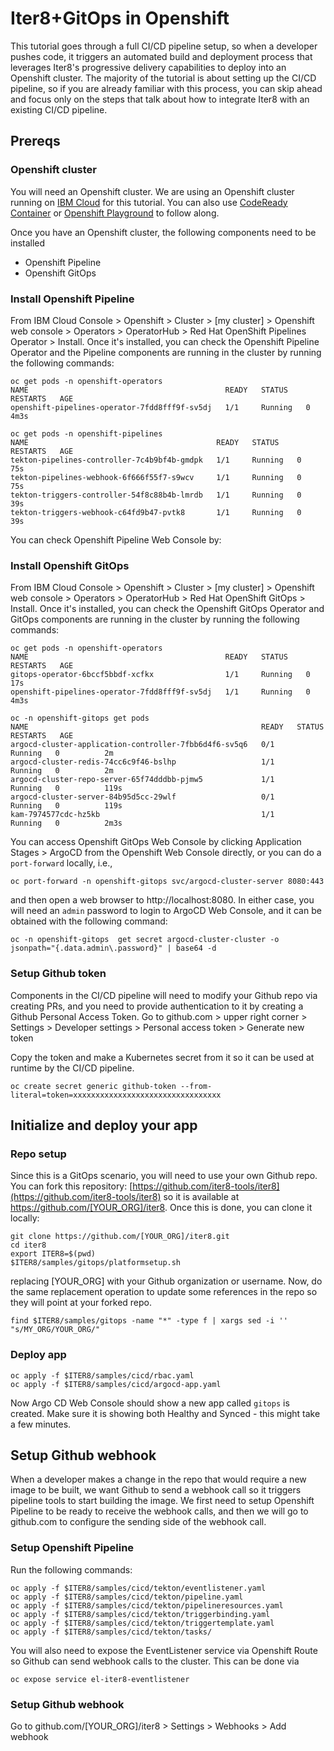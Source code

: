 # Iter8+GitOps in Openshift

This tutorial goes through a full CI/CD pipeline setup, so when a developer pushes code, it triggers an automated build and deployment process that leverages Iter8's progressive delivery capabilities to deploy into an Openshift cluster. The majority of the tutorial is about setting up the CI/CD pipeline, so if you are already familiar with this process, you can skip ahead and focus only on the steps that talk about how to integrate Iter8 with an existing CI/CD pipeline.

## Prereqs

### Openshift cluster

You will need an Openshift cluster. We are using an Openshift cluster running on [IBM Cloud](https://www.ibm.com/cloud) for this tutorial. You can also use [CodeReady Container](https://developers.redhat.com/products/codeready-containers/overview) or [Openshift Playground](https://developers.redhat.com/courses/openshift/playground-openshift) to follow along.

Once you have an Openshift cluster, the following components need to be installed
- Openshift Pipeline
- Openshift GitOps

### Install Openshift Pipeline

From IBM Cloud Console > Openshift > Cluster > [my cluster] > Openshift web console > Operators > OperatorHub > Red Hat OpenShift Pipelines Operator > Install. Once it's installed, you can check the Openshift Pipeline Operator and the Pipeline components are running in the cluster by running the following commands:

```shell
oc get pods -n openshift-operators
NAME                                            READY   STATUS    RESTARTS   AGE
openshift-pipelines-operator-7fdd8fff9f-sv5dj   1/1     Running   0          4m3s

oc get pods -n openshift-pipelines
NAME                                          READY   STATUS    RESTARTS   AGE
tekton-pipelines-controller-7c4b9bf4b-gmdpk   1/1     Running   0          75s
tekton-pipelines-webhook-6f666f55f7-s9wcv     1/1     Running   0          75s
tekton-triggers-controller-54f8c88b4b-lmrdb   1/1     Running   0          39s
tekton-triggers-webhook-c64fd9b47-pvtk8       1/1     Running   0          39s
```

You can check Openshift Pipeline Web Console by:

### Install Openshift GitOps

From IBM Cloud Console > Openshift > Cluster > [my cluster] > Openshift web console > Operators > OperatorHub > Red Hat OpenShift GitOps > Install. Once it's installed, you can check the Openshift GitOps Operator and GitOps components are running in the cluster by running the following commands:

```shell
oc get pods -n openshift-operators
NAME                                            READY   STATUS    RESTARTS   AGE
gitops-operator-6bccf5bbdf-xcfkx                1/1     Running   0          17s
openshift-pipelines-operator-7fdd8fff9f-sv5dj   1/1     Running   0          4m3s

oc -n openshift-gitops get pods
NAME                                                    READY   STATUS    RESTARTS   AGE
argocd-cluster-application-controller-7fbb6d4f6-sv5q6   0/1     Running   0          2m
argocd-cluster-redis-74cc6c9f46-bslhp                   1/1     Running   0          2m
argocd-cluster-repo-server-65f74dddbb-pjmw5             1/1     Running   0          119s
argocd-cluster-server-84b95d5cc-29wlf                   0/1     Running   0          119s
kam-7974577cdc-hz5kb                                    1/1     Running   0          2m3s
```

You can access Openshift GitOps Web Console by clicking Application Stages > ArgoCD from the Openshift Web Console directly, or you can do a `port-forward` locally, i.e.,

```shell
oc port-forward -n openshift-gitops svc/argocd-cluster-server 8080:443
```

and then open a web browser to http://localhost:8080. In either case, you will need an `admin` password to login to ArgoCD Web Console, and it can be obtained with the following command:

```shell
oc -n openshift-gitops  get secret argocd-cluster-cluster -o jsonpath="{.data.admin\.password}" | base64 -d
```

### Setup Github token

Components in the CI/CD pipeline will need to modify your Github repo via creating PRs, and you need to provide authentication to it by creating a Github Personal Access Token. Go to github.com > upper right corner > Settings > Developer settings > Personal access token > Generate new token

Copy the token and make a Kubernetes secret from it so it can be used at runtime by the CI/CD pipeline.

```shell
oc create secret generic github-token --from-literal=token=xxxxxxxxxxxxxxxxxxxxxxxxxxxxxxxxx
```

## Initialize and deploy your app

### Repo setup

Since this is a GitOps scenario, you will need to use your own Github repo. You can fork this repository: [https://github.com/iter8-tools/iter8](https://github.com/iter8-tools/iter8) so it is available at https://github.com/[YOUR_ORG]/iter8. Once this is done, you can clone it locally:

```shell
git clone https://github.com/[YOUR_ORG]/iter8.git
cd iter8
export ITER8=$(pwd)
$ITER8/samples/gitops/platformsetup.sh
```

replacing [YOUR_ORG] with your Github organization or username. Now, do the same replacement operation to update some references in the repo so they will point at your forked repo.

```shell
find $ITER8/samples/gitops -name "*" -type f | xargs sed -i '' "s/MY_ORG/YOUR_ORG/"
```

### Deploy app 

```shell
oc apply -f $ITER8/samples/cicd/rbac.yaml
oc apply -f $ITER8/samples/cicd/argocd-app.yaml
```

Now Argo CD Web Console should show a new app called `gitops` is created. Make sure it is showing both Healthy and Synced - this might take a few minutes.

## Setup Github webhook

When a developer makes a change in the repo that would require a new image to be built, we want Github to send a webhook call so it triggers pipeline tools to start building the image. We first need to setup Openshift Pipeline to be ready to receive the webhook calls, and then we will go to github.com to configure the sending side of the webhook call.

### Setup Openshift Pipeline

Run the following commands:

```shell
oc apply -f $ITER8/samples/cicd/tekton/eventlistener.yaml
oc apply -f $ITER8/samples/cicd/tekton/pipeline.yaml
oc apply -f $ITER8/samples/cicd/tekton/pipelineresources.yaml
oc apply -f $ITER8/samples/cicd/tekton/triggerbinding.yaml
oc apply -f $ITER8/samples/cicd/tekton/triggertemplate.yaml
oc apply -f $ITER8/samples/cicd/tekton/tasks/
```

You will also need to expose the EventListener service via Openshift Route so Github can send webhook calls to the cluster. This can be done via

```
oc expose service el-iter8-eventlistener
```

### Setup Github webhook

Go to github.com/[YOUR_ORG]/iter8 > Settings > Webhooks > Add webhook


